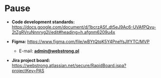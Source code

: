 # Pause

- **Code development standards:** https://docs.google.com/document/d/1bcrzASf_dt5eJ9Ac6-UVAfPQvu-2tZgRVruNnnryg2I/edit#heading=h.afgnm6209u4x


- **Figma:** https://www.figma.com/file/wBYtQtqK5Y4PneYsJIfYTC/MVP
  - E-mail: **admin@webstrong.pl**


- **Jira project board:** https://webstrong.atlassian.net/secure/RapidBoard.jspa?projectKey=PAS